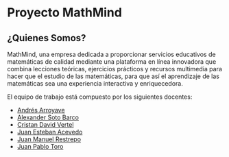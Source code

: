 # Proyecto MathMind
## ¿Quienes Somos?

MathMind, una empresa dedicada a proporcionar servicios educativos de matemáticas de calidad mediante una plataforma en línea innovadora que combina lecciones teóricas, ejercicios prácticos y recursos multimedia para hacer que el estudio de las matemáticas, para que así el aprendizaje de las matemáticas sea una experiencia interactiva y enriquecedora.



El equipo de trabajo está compuesto por los siguientes docentes:

-  [Andrés Arroyave](https://github.com/Andres-Arroyave) 
-  [Alexander Soto Barco]() 
-  [Cristan David Vertel]() 
-  [Juan Esteban Acevedo](https://breakdance.github.io/breakdance/) 
-  [Juan Manuel Restrepo]() 
-  [Juan Pablo Toro]() 


